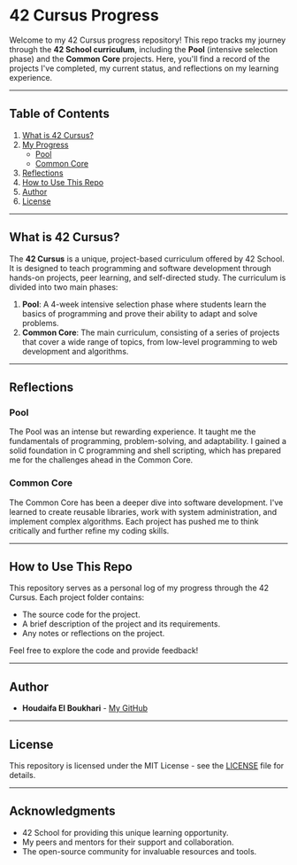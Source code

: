 # 42 Cursus Progress

Welcome to my 42 Cursus progress repository! This repo tracks my journey through the **42 School curriculum**, including the **Pool** (intensive selection phase) and the **Common Core** projects. Here, you'll find a record of the projects I've completed, my current status, and reflections on my learning experience.

---

## Table of Contents

1. [What is 42 Cursus?](#what-is-42-cursus)
2. [My Progress](#my-progress)
   - [Pool](#pool)
   - [Common Core](#common-core)
3. [Reflections](#reflections)
4. [How to Use This Repo](#how-to-use-this-repo)
5. [Author](#author)
6. [License](#license)

---

## What is 42 Cursus?

The **42 Cursus** is a unique, project-based curriculum offered by 42 School. It is designed to teach programming and software development through hands-on projects, peer learning, and self-directed study. The curriculum is divided into two main phases:

1. **Pool**: A 4-week intensive selection phase where students learn the basics of programming and prove their ability to adapt and solve problems.
2. **Common Core**: The main curriculum, consisting of a series of projects that cover a wide range of topics, from low-level programming to web development and algorithms.

---

## Reflections

### Pool
The Pool was an intense but rewarding experience. It taught me the fundamentals of programming, problem-solving, and adaptability. I gained a solid foundation in C programming and shell scripting, which has prepared me for the challenges ahead in the Common Core.

### Common Core
The Common Core has been a deeper dive into software development. I've learned to create reusable libraries, work with system administration, and implement complex algorithms. Each project has pushed me to think critically and further refine my coding skills.

---

## How to Use This Repo

This repository serves as a personal log of my progress through the 42 Cursus. Each project folder contains:

- The source code for the project.
- A brief description of the project and its requirements.
- Any notes or reflections on the project.

Feel free to explore the code and provide feedback!

---

## Author

- **Houdaifa El Boukhari** - [My GitHub](https://github.com/houdaifa-boukhari)

---

## License

This repository is licensed under the MIT License - see the [LICENSE](LICENSE) file for details.

---

## Acknowledgments

- 42 School for providing this unique learning opportunity.
- My peers and mentors for their support and collaboration.
- The open-source community for invaluable resources and tools.
